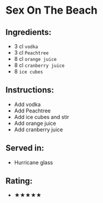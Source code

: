 # Sex On The Beach

## Ingredients:
- 3 cl `vodka`
- 3 cl `Peachtree`
- 8 cl `orange juice`
- 8 cl `cranberry juice`
- 8 `ice cubes`

## Instructions:
- Add vodka
- Add Peachtree
- Add ice cubes and stir
- Add orange juice
- Add cranberry juice

## Served in:
- Hurricane glass

## Rating:
- ★★★★★
